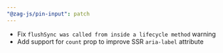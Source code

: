 ```yaml
---
"@zag-js/pin-input": patch
---
```


- Fix `flushSync was called from inside a lifecycle method` warning
- Add support for `count` prop to improve SSR `aria-label` attribute
